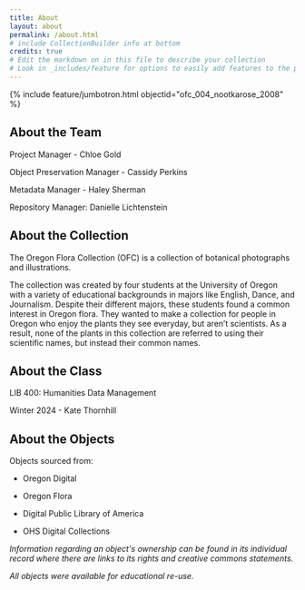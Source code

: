 ```yaml
---
title: About
layout: about
permalink: /about.html
# include CollectionBuilder info at bottom
credits: true
# Edit the markdown on in this file to describe your collection
# Look in _includes/feature for options to easily add features to the page
---
```


{% include feature/jumbotron.html objectid="ofc_004_nootkarose_2008" %}

## About the Team

Project Manager - Chloe Gold

Object Preservation Manager - Cassidy Perkins

Metadata Manager - Haley Sherman

Repository Manager: Danielle Lichtenstein
## About the Collection

The Oregon Flora Collection (OFC) is a collection of botanical photographs and illustrations.

The collection was created by four students at the University of Oregon with a variety of educational backgrounds in majors like English, Dance, and Journalism. Despite their different majors, these students found a common interest in Oregon flora. They wanted to make a collection for people in Oregon who enjoy the plants they see everyday, but aren’t scientists. As a result, none of the plants in this collection are referred to using their scientific names, but instead their common names.
## About the Class

LIB 400: Humanities Data Management 

Winter 2024 - Kate Thornhill
## About the Objects

Objects sourced from:

* Oregon Digital

* Oregon Flora

* Digital Public Library of America

* OHS Digital Collections

*Information regarding an object's ownership can be found in its individual record where there are links to its rights and creative commons statements.* 

*All objects were available for educational re-use.* 
